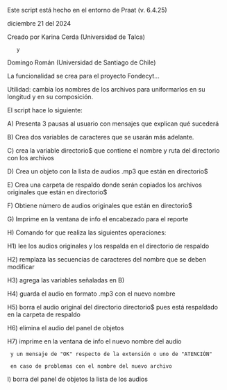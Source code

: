 Este script está hecho en el entorno de Praat (v. 6.4.25)

diciembre 21 del 2024

Creado por Karina Cerda (Universidad de Talca) 

       y 
 
 Domingo Román (Universidad de Santiago de Chile)
 
 La funcionalidad se crea para el proyecto Fondecyt...

 Utilidad: cambia los nombres de los archivos para uniformarlos en su longitud y en su composición.

 El script hace lo siguiente:

 A) Presenta 3 pausas al usuario con mensajes que explican qué sucederá
 
 B) Crea dos variables de caracteres que se usarán más adelante.
 
 C) crea la variable directorio$ que contiene el nombre y ruta del directorio con los archivos
 
 D) Crea un objeto con la lista de audios .mp3 que están en directorio$
 
 E) Crea una carpeta de respaldo donde serán copiados los archivos originales que están en directorio$
 
 F) Obtiene número de audios originales que están en directorio$
 
 G) Imprime en la ventana de info el encabezado para el reporte
 
 H) Comando for que realiza las siguientes operaciones:
 
 H1) lee los audios originales y los respalda en el directorio de respaldo
 
 H2) remplaza las secuencias de caracteres del nombre que se deben modificar
 
 H3) agrega las variables señaladas en B)
 
 H4) guarda el audio en formato .mp3 con el nuevo nombre
 
 H5) borra el audio original del directorio directorio$ pues está respaldado en la carpeta de respaldo
 
 H6) elimina el audio del panel de objetos
 
 H7) imprime en la ventana de info el nuevo nombre del audio 
 
     y un mensaje de "OK" respecto de la extensión o uno de "ATENCIÓN" 
     
     en caso de problemas con el nombre del nuevo archivo

I) borra del panel de objetos la lista de los audios

